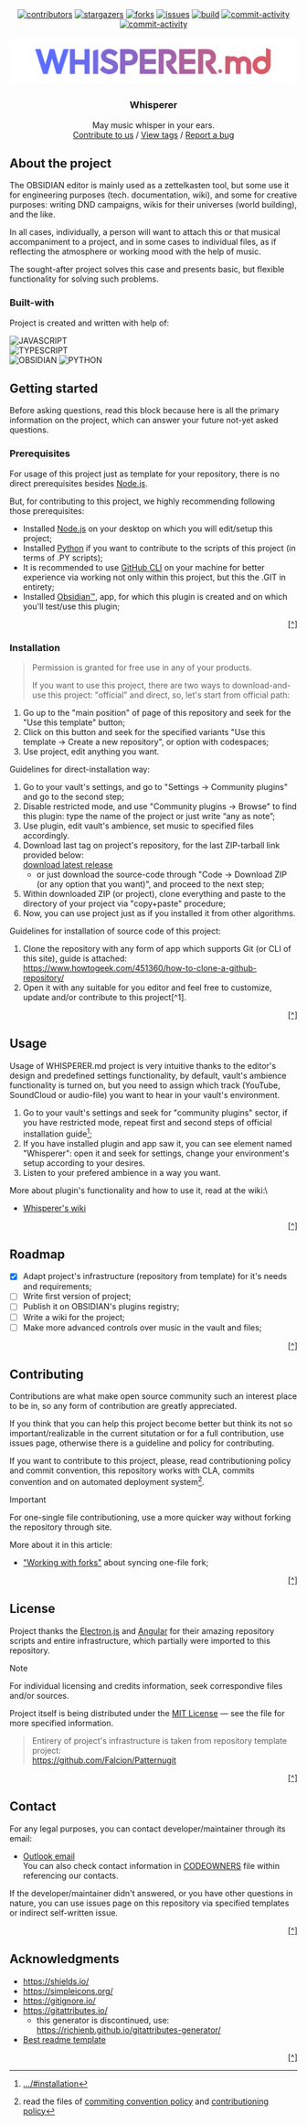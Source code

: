 <!--
 BLOCK OF SHIELDS AND LOGO:
 -->
 <!-- markdownlint-disable -->
 <div align="center">
    <a href="https://github.com/Falcion/Whisperer.md/graphs/contributors"><img src="https://img.shields.io/github/contributors/Falcion/Whisperer.md" alt="contributors"/></a>
    <a href="https://github.com/Falcion/Whisperer.md/stargazers"><img src="https://img.shields.io/github/stars/Falcion/Whisperer.md" alt="stargazers"/></a>
    <a href="https://github.com/Falcion/Whisperer.md/forks"><img src="https://img.shields.io/github/forks/Falcion/Whisperer.md" alt="forks"/></a>
    <a href="https://github.com/Falcion/Whisperer.md/issues"><img src="https://img.shields.io/github/issues/Falcion/Whisperer.md" alt="issues"/></a>
    <a href="https://github.com/Falcion/Whisperer.md/actions/workflows/analytics.yml"><img src="https://img.shields.io/github/actions/workflow/status/Falcion/Whisperer.md/.github%2Fworkflows%2Fbuild.yml" alt="build"></a>
    <a href="https://github.com/Falcion/Whisperer.md/commits"><img src="https://img.shields.io/github/last-commit/Falcion/Whisperer.md" alt="commit-activity"/></a>
    <!-- SET UP STATUS FOR PROJECT AFTER RELEASE, FROM PRESETS AT:
         ~/.github/badges-status-presets.json
    -->
    <a href="https://github.com/Falcion/Patternugit/releases/latest"><img src="https://img.shields.io/badge/status-maintenance-crimson" alt="commit-activity"/></a>
</div>
<!-- -->
<br/>
<!-- -->
<div align="center">
    <picture align="center">
        <source
        srcset="./.github/images/icon-dark-theme.svg"
        media="(prefers-color-scheme: dark)"
      />
      <source
        srcset="./.github/images/icon-light-theme.svg"
        media="(prefers-color-scheme: light), (prefers-color-scheme: no-preference)"
      />
      <img src="./.github/images/icon-dark-theme.svg" />
    </picture>
    <!-- TEXTS -->
    <h3>
        Whisperer</h3>
     <p>
    May music whisper in your ears.
    <br/>
    <a href="https://github.com/Falcion/Whisperer.md/compare/">Contribute to us</a>
    /
    <a href="https://github.com/Falcion/Whisperer.md/tags/">View tags</a>
    /
    <a href="https://github.com/Falcion/Whisperer.md/issues/">Report a bug</a>
    </p>
</div>
 <!-- markdownlint-enable -->
<!-- ABOUT THE PROJECT:
 -->

## About the project

The OBSIDIAN editor is mainly used as a zettelkasten tool, but some use it for
engineering purposes (tech. documentation, wiki), and some for creative purposes:
writing DND campaigns, wikis for their universes (world building), and the like.

In all cases, individually, a person will want to attach this or that musical accompaniment
to a project, and in some cases to individual files, as if reflecting the atmosphere
or working mood with the help of music.

The sought-after project solves this case and presents basic, but flexible functionality
for solving such problems.

<!-- BUILT WITH:
 -->

### Built-with

Project is created and written with help of:

![JAVASCRIPT](https://img.shields.io/badge/-javascript-F7DF1E?style=for-the-badge&logo=javascript&logoColor=black)\
![TYPESCRIPT](https://img.shields.io/badge/-typescript-3178C6?style=for-the-badge&logo=typescript&logoColor=white)\
![OBSIDIAN](https://img.shields.io/badge/-OBSIDIAN-7C3AED?style=for-the-badge&logo=obsidian&logoColor=white)
![PYTHON](https://img.shields.io/badge/-python-3776AB?style=for-the-badge&logo=python&logoColor=white)

<!-- GETTING STARTED
 -->

## Getting started

Before asking questions, read this block because here is all the primary information
on the project, which can answer your future not-yet asked questions.

<!-- PREREQUISITES:
 -->

### Prerequisites

For usage of this project just as template for your repository, there is no direct
prerequisites besides [Node.js](https://dotnet.microsoft.com/en-us/download/).

But, for contributing to this project, we highly recommending following those prerequisites:

- Installed [Node.js](https://dotnet.microsoft.com/en-us/download/) on your desktop
  on which you will edit/setup this project;
- Installed [Python](https://www.python.org/) if you want to contribute to the
  scripts of this project (in terms of .PY scripts);
- It is recommended to use [GitHub CLI](https://cli.github.com/) on your machine
  for better experience via working not only within this project, but this the
  .GIT in entirety;
- Installed [Obsidian™](https://obsidian.md/), app, for which this plugin is created
  and on which you'll test/use this plugin;

<p align="right"><a href="#readme-top" title="Back to the top of README">[^]</a></p>

<!-- INSTALLATION:
 -->

### Installation

> Permission is granted for free use in any of your products.
>
> If you want to use this project, there are two ways to download-and-use this project:
> "official" and direct, so, let's start from official path:

1. Go up to the "main position" of page of this repository and seek for the "Use
   this template" button;
2. Click on this button and seek for the specified variants "Use this template →
   Create a new repository", or option with codespaces;
3. Use project, edit anything you want.

Guidelines for direct-installation way:

1. Go to your vault's settings, and go to "Settings → Community plugins" and go
   to the second step;
2. Disable restricted mode, and use "Community plugins → Browse" to find this plugin:
   type the name of the project or just write “any as note”;
3. Use plugin, edit vault's ambience, set music to specified files accordingly.
1. Download last tag on project's repository, for the last ZIP-tarball link provided
   below:\
    [download latest release](https://github.com/Falcion/Patternugit/releases/latest/)
   - or just download the source-code through "Code → Download ZIP (or any option
     that you want)", and proceed to the next step;
2. Within downloaded ZIP (or project), clone everything and paste to the directory
   of your project via "copy+paste" procedure;
3. Now, you can use project just as if you installed it from other algorithms.

Guidelines for installation of source code of this project:

1. Clone the repository with any form of app which supports Git (or CLI of this site),
   guide is attached:\
    <https://www.howtogeek.com/451360/how-to-clone-a-github-repository/>
2. Open it with any suitable for you editor and feel free to customize, update and/or
   contribute to this project[^1].

<p align="right"><a href="#readme-top" title="Back to the top of README">[^]</a></p>

<!-- USAGE:
 -->

## Usage

Usage of WHISPERER.md project is very intuitive thanks to the editor's design and
predefined settings functionality, by default, vault's ambience functionality is
turned on, but you need to assign which track (YouTube, SoundCloud or audio-file)
you want to hear in your vault's environment.

1. Go to your vault's settings and seek for "community plugins" sector, if you
   have restricted mode, repeat first and second steps of official installation guide[^2];
2. If you have installed plugin and app saw it, you can see element named "Whisperer":
   open it and seek for settings, change your environment's setup according to your
   desires.
3. Listen to your prefered ambience in a way you want.

More about plugin's functionality and how to use it, read at the wiki:\

- [Whisperer's wiki](https://github.com/Falcion/Whisperer.md/wiki)

<p align="right"><a href="#readme-top" title="Back to the top of README">[^]</a></p>

<!-- ROADMAP:
 -->

## Roadmap

<!--
  This roadmap is general and initial,
  meaning it is created only at the start
  of project development and discontinued
  after completion of it.
 -->

- [x] Adapt project's infrastructure (repository from template) for it's
  needs and requirements;
- [ ] Write first version of project;
- [ ] Publish it on OBSIDIAN's plugins registry;
- [ ] Write a wiki for the project;
- [ ] Make more advanced controls over music in the vault and files;

<p align="right"><a href="#readme-top" title="Back to the top of README">[^]</a></p>

<!-- CONTRIBUTING:
 -->

## Contributing

Contributions are what make open source community such an interest place to be in,
so any form of contribution are greatly appreciated.

If you think that you can help this project become better but think its not so
important/realizable in the current situtation or for a full contribution, use
issues page, otherwise there is a guideline and policy for contributing.

If you want to contribute to this project, please, read contributioning policy and
commit convention, this repository works with CLA, commits convention and on automated
deployment system[^4].

> [!Important]
> For one-single file contributioning, use a more quicker way without forking the
> repository through site.

More about it in this article:

- ["Working with forks"](https://docs.github.com/en/pull-requests/collaborating-with-pull-requests/working-with-forks/syncing-a-fork/)
  about syncing one-file fork;

<p align="right"><a href="#readme-top" title="Back to the top of README">[^]</a></p>

<!-- LICENSE:
 -->

## License

Project thanks the [Electron.js](https://github.com/electron/electron/) and
[Angular](https://github.com/angular/angular/) for their amazing repository
scripts and entire infrastructure, which partially were imported to this repository.

> [!Note]
> For individual licensing and credits information, seek correspondive files and/or
> sources.

Project itself is being distributed under the [MIT License](https://choosealicense.com/licenses/mit/)
— see the file for more specified information.

> Entirery of project's infrastructure is taken from repository template project:\
> <https://github.com/Falcion/Patternugit>

<p align="right"><a href="#readme-top" title="Back to the top of README">[^]</a></p>

<!-- CONTACT:
 -->

## Contact

For any legal purposes, you can contact developer/maintainer through its email:

<!-- Using "MAILTO" for better view of README -->

- <a href="mailto: io.falcion@outlook.com">Outlook email</a>\
  You can also check contact information in [CODEOWNERS](./.github/CODEOWNERS)
  file within referencing our contacts.

If the developer/maintainer didn't answered, or you have other questions in nature,
you can use issues page on this repository via specified templates or indirect
self-written issue.

<p align="right"><a href="#readme-top" title="Back to the top of README">[^]</a></p>

<!-- ACKNOWLEDGEMENTS:
 -->

## Acknowledgments

- <https://shields.io/>
- <https://simpleicons.org/>
- <https://gitignore.io/>
- <https://gitattributes.io/>
  - this generator is discontinued, use:\
    <https://richienb.github.io/gitattributes-generator/>
- [Best readme template](https://github.com/othneildrew/Best-README-Template)

<p align="right"><a href="#readme-top" title="Back to the top of README">[^]</a></p>

<!-- HYPERLINKS-NOTES:
 -->

[^2]: [.../#installation](#installation)
[^4]: read the files of [commiting convention policy](./main/docs/github/COMMIT_CONVENTION.md) and [contributioning policy](./main/.github/CONTRIBUTING.md)

